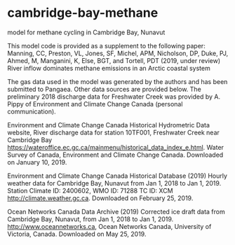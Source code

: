 # cambridge-bay-methane
model for methane cycling in Cambridge Bay, Nunavut

This model code is provided as a supplement to the following paper: 
Manning, CC, Preston, VL, Jones, SF, Michel, APM, Nicholson, DP, Duke, PJ, Ahmed, M, Manganini, K, Else, BGT, and Tortell, PDT (2019, under review) River inflow dominates methane emissions in an Arctic coastal system

The gas data used in the model was generated by the authors and has been submitted to Pangaea. Other data sources are provided below. The preliminary 2018 discharge data for Freshwater Creek was provided by A. Pippy of Environment and Climate Change Canada (personal communication).

Environment and Climate Change Canada Historical Hydrometric Data website, River discharge data for station 10TF001, Freshwater Creek near Cambridge Bay https://wateroffice.ec.gc.ca/mainmenu/historical_data_index_e.html. Water Survey of Canada, Environment and Climate Change Canada. Downloaded on January 10, 2019.

Environment and Climate Change Canada Historical Database (2019) Hourly weather data for Cambridge Bay, Nunavut from Jan 1, 2018 to Jan 1, 2019. Station Climate ID: 2400602, WMO ID: 71288 TC ID: XCM  http://climate.weather.gc.ca. Downloaded on February 25, 2019.

Ocean Networks Canada Data Archive (2019) Corrected ice draft data from Cambridge Bay, Nunavut, from Jan 1, 2018 to Jan 1, 2019. http://www.oceannetworks.ca, Ocean Networks Canada, University of Victoria, Canada. Downloaded on May 25, 2019.

